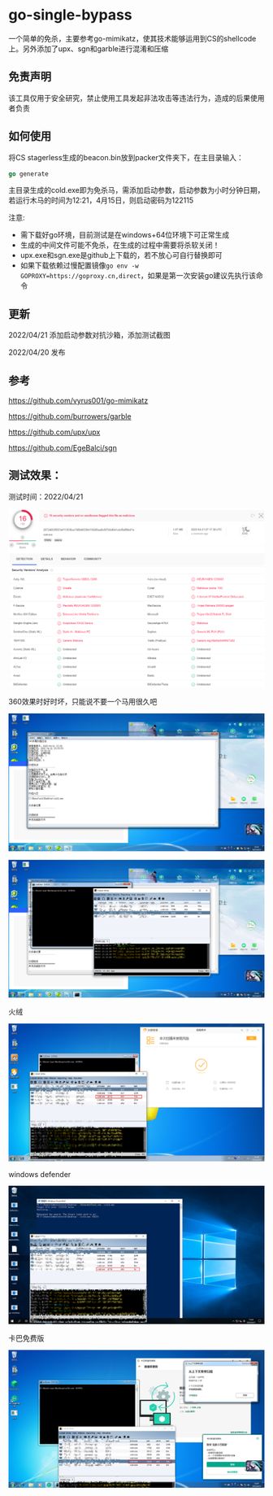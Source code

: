 # go-single-bypass

一个简单的免杀，主要参考go-mimikatz，使其技术能够运用到CS的shellcode上。另外添加了upx、sgn和garble进行混淆和压缩

## 免责声明

该工具仅用于安全研究，禁止使用工具发起非法攻击等违法行为，造成的后果使用者负责

## 如何使用

将CS stagerless生成的beacon.bin放到packer文件夹下，在主目录输入：

```go
go generate
```

主目录生成的cold.exe即为免杀马，需添加启动参数，启动参数为小时分钟日期，若运行木马的时间为12:21，4月15日，则启动密码为122115

注意:

* 需下载好go环境，目前测试是在windows+64位环境下可正常生成
* 生成的中间文件可能不免杀，在生成的过程中需要将杀软关闭！
* upx.exe和sgn.exe是github上下载的，若不放心可自行替换即可
* 如果下载依赖过慢配置镜像`go env -w GOPROXY=https://goproxy.cn,direct`，如果是第一次安装go建议先执行该命令

## 更新

2022/04/21 添加启动参数对抗沙箱，添加测试截图

2022/04/20 发布

## 参考

https://github.com/vyrus001/go-mimikatz

https://github.com/burrowers/garble

https://github.com/upx/upx

https://github.com/EgeBalci/sgn

## 测试效果：

测试时间：2022/04/21

![image-20220421152204905](https://github.com/piiperxyz/go-single-bypass/blob/dev/README.assets/image-20220421152204905.png)

360效果时好时坏，只能说不要一个马用很久吧

![image-20220421153149751](https://github.com/piiperxyz/go-single-bypass/blob/dev/README.assets/image-20220421153149751.png)

![image-20220421153247347](https://github.com/piiperxyz/go-single-bypass/blob/dev/README.assets/image-20220421153247347.png)

火绒

![image-20220421154009202](https://github.com/piiperxyz/go-single-bypass/blob/dev/README.assets/image-20220421154009202.png)

windows defender

![image-20220421154326483](https://github.com/piiperxyz/go-single-bypass/blob/dev/README.assets/image-20220421154326483.png)

卡巴免费版

![image-20220421154802358](https://github.com/piiperxyz/go-single-bypass/blob/dev/README.assets/image-20220421154802358.png)

